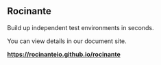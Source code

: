 ## Rocinante

Build up independent test environments in seconds.

You can view details in our document site.

**https://rocinanteio.github.io/rocinante**
